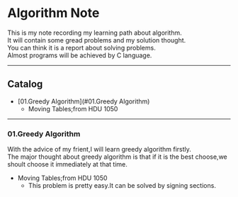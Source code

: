 # Algorithm Note
This is my note recording my learning path about algorithm.  
It will contain some gread problems and my solution thought.  
You can think it is a report about solving problems.  
Almost programs will be achieved by C language. 
****
## Catalog
* [01.Greedy Algorithm](#01.Greedy Algorithm)
    * Moving Tables;from HDU 1050
****
### 01.Greedy Algorithm
With the advice of my frient,I will learn greedy algorithm firstly.  
The major thought about greedy algorithm is that if it is the best choose,we shoult choose it immediately at that time.

* Moving Tables;from HDU 1050
    * This problem is pretty easy.It can be solved by signing sections.
